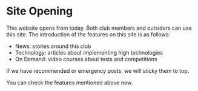 # Site Opening

This website opens from today. Both club members and outsiders can use this site. The introduction of the features on this site is as follows:

- News: stories around this club
- Technology: articles about implementing high technologies
- On Demand: video courses about tests and competitions

If we have recommended or emergency posts, we will sticky them to top.

You can check the features mentioned above now.